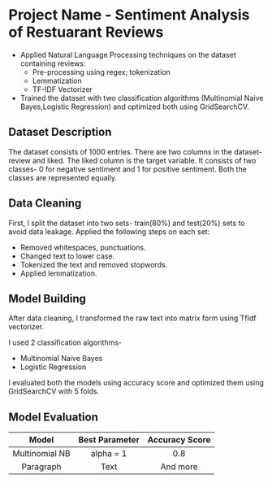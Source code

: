 # Project Name - Sentiment Analysis of Restuarant Reviews

*	Applied Natural Language Processing techniques on the dataset containing reviews:
    * Pre-processing using regex; tokenization
    * Lemmatization
    * TF-IDF Vectorizer     
*	Trained the dataset with two classification algorithms (Multinomial Naive Bayes,Logistic Regression) and optimized both using GridSearchCV. 

## Dataset Description

The dataset consists of 1000 entries. There are two columns in the dataset- review and liked. The liked column is the target variable. It consists of two classes- 0 for negative sentiment and 1 for positive sentiment. Both the classes are represented equally.

## Data Cleaning

First, I split the dataset into two sets- train(80%) and test(20%) sets to avoid data leakage. Applied the following steps on each set:
*  Removed whitespaces, punctuations.
*  Changed text to lower case.
*  Tokenized the text and removed stopwords.
*  Applied lemmatization.

## Model Building

After data cleaning, I transformed the raw text into matrix form using TfIdf vectorizer.

I used 2 classification algorithms-

*  Multinomial Naive Bayes
*  Logistic Regression

I evaluated both the models using accuracy score and optimized them using GridSearchCV with 5 folds.

## Model Evaluation

|   Model       | Best Parameter | Accuracy Score|
|   :----:       |    :----:   |          :----: |
| Multinomial NB| alpha = 1     | 0.8            |
| Paragraph   | Text        | And more      |
